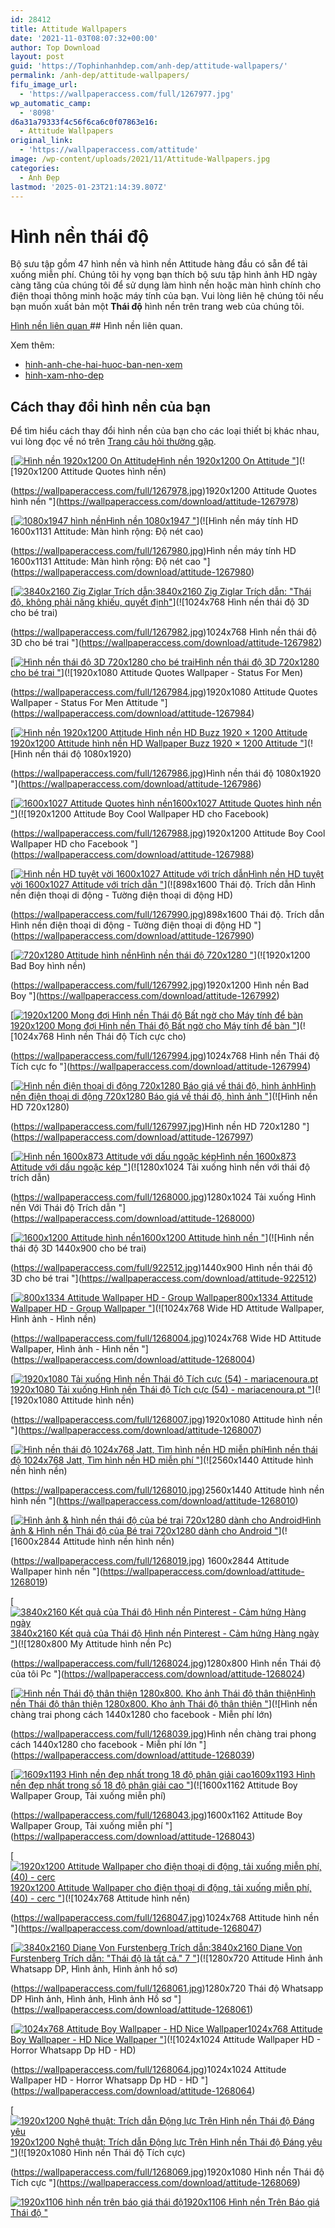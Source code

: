 ```yaml
---
id: 28412
title: Attitude Wallpapers
date: '2021-11-03T08:07:32+00:00'
author: Top Download
layout: post
guid: 'https://Tophinhanhdep.com/anh-dep/attitude-wallpapers/'
permalink: /anh-dep/attitude-wallpapers/
fifu_image_url:
  - 'https://wallpaperaccess.com/full/1267977.jpg'
wp_automatic_camp:
  - '8098'
d6a31a79333f4c56f6ca6c0f07863e16:
  - Attitude Wallpapers
original_link:
  - 'https://wallpaperaccess.com/attitude'
image: /wp-content/uploads/2021/11/Attitude-Wallpapers.jpg
categories:
  - Ảnh Đẹp
lastmod: '2025-01-23T21:14:39.807Z'
---
```

# Hình nền thái độ

Bộ sưu tập gồm 47 hình nền và hình nền Attitude hàng đầu có sẵn để tải xuống miễn phí. Chúng tôi hy vọng bạn thích bộ sưu tập hình ảnh HD ngày càng tăng của chúng tôi để sử dụng làm hình nền hoặc màn hình chính cho điện thoại thông minh hoặc máy tính của bạn. Vui lòng liên hệ chúng tôi nếu bạn muốn xuất bản một **Thái độ** hình nền trên trang web của chúng tôi.

[Hình nền liên quan ](#related) ## Hình nền liên quan.

   
 Xem thêm:

   
- [hinh-anh-che-hai-huoc-ban-nen-xem](https://tophinhanhdep.com/anh-che/hinh-anh-che-hai-huoc-ban-nen-xem/)
- [hinh-xam-nho-dep](https://tophinhanhdep.com/hinh-xam-dep/hinh-xam-nho-dep/)

## Cách thay đổi hình nền của bạn

Để tìm hiểu cách thay đổi hình nền của bạn cho các loại thiết bị khác nhau, vui lòng đọc về nó trên [Trang câu hỏi thường gặp](https://tophinhanhdep.com/faq/).

  
[[![Hình nền 1920x1200 On Attitude](https://wallpaperaccess.com/full/1267977.jpg)Hình nền 1920x1200 On Attitude "](https://wallpaperaccess.com/download/attitude-1267977)](![1920x1200 Attitude Quotes hình nền)

(https://wallpaperaccess.com/full/1267978.jpg)1920x1200 Attitude Quotes hình nền "](https://wallpaperaccess.com/download/attitude-1267978)

[[![1080x1947 hình nền](https://wallpaperaccess.com/full/1267979.jpg)Hình nền 1080x1947 "](https://wallpaperaccess.com/download/attitude-1267979)](![Hình nền máy tính HD 1600x1131 Attitude: Màn hình rộng: Độ nét cao)

(https://wallpaperaccess.com/full/1267980.jpg)Hình nền máy tính HD 1600x1131 Attitude: Màn hình rộng: Độ nét cao "](https://wallpaperaccess.com/download/attitude-1267980)

[[![3840x2160 Zig Ziglar Trích dẫn: ](https://wallpaperaccess.com/full/1267981.jpg)3840x2160 Zig Ziglar Trích dẫn: "Thái độ, không phải năng khiếu, quyết định"](https://wallpaperaccess.com/download/attitude-1267981)](![1024x768 Hình nền thái độ 3D cho bé trai)

(https://wallpaperaccess.com/full/1267982.jpg)1024x768 Hình nền thái độ 3D cho bé trai "](https://wallpaperaccess.com/download/attitude-1267982)

[[![Hình nền thái độ 3D 720x1280 cho bé trai](https://wallpaperaccess.com/full/1267983.jpg)Hình nền thái độ 3D 720x1280 cho bé trai "](https://wallpaperaccess.com/download/attitude-1267983)](![1920x1080 Attitude Quotes Wallpaper - Status For Men)

(https://wallpaperaccess.com/full/1267984.jpg)1920x1080 Attitude Quotes Wallpaper - Status For Men Attitude "](https://wallpaperaccess.com/download/attitude-1267984)

[[![Hình nền 1920x1200 Attitude Hình nền HD Buzz 1920 × 1200 Attitude](https://wallpaperaccess.com/full/1267985.jpg)1920x1200 Attitude hình nền HD Wallpaper Buzz 1920 × 1200 Attitude "](https://wallpaperaccess.com/download/attitude-1267985)](![Hình nền thái độ 1080x1920)

(https://wallpaperaccess.com/full/1267986.jpg)Hình nền thái độ 1080x1920 "](https://wallpaperaccess.com/download/attitude-1267986)

[[![1600x1027 Attitude Quotes hình nền](https://wallpaperaccess.com/full/1267987.jpg)1600x1027 Attitude Quotes hình nền "](https://wallpaperaccess.com/download/attitude-1267987)](![1920x1200 Attitude Boy Cool Wallpaper HD cho Facebook)

(https://wallpaperaccess.com/full/1267988.jpg)1920x1200 Attitude Boy Cool Wallpaper HD cho Facebook "](https://wallpaperaccess.com/download/attitude-1267988)

[[![Hình nền HD tuyệt vời 1600x1027 Attitude với trích dẫn](https://wallpaperaccess.com/full/1267989.jpg)Hình nền HD tuyệt vời 1600x1027 Attitude với trích dẫn "](https://wallpaperaccess.com/download/attitude-1267989)](![898x1600 Thái độ.  Trích dẫn Hình nền điện thoại di động - Tường điện thoại di động HD)

(https://wallpaperaccess.com/full/1267990.jpg)898x1600 Thái độ. Trích dẫn Hình nền điện thoại di động - Tường điện thoại di động HD "](https://wallpaperaccess.com/download/attitude-1267990)

[[![720x1280 Attitude hình nền](https://wallpaperaccess.com/full/1267991.jpg)Hình nền thái độ 720x1280 "](https://wallpaperaccess.com/download/attitude-1267991)](![1920x1200 Bad Boy hình nền)

(https://wallpaperaccess.com/full/1267992.jpg)1920x1200 Hình nền Bad Boy "](https://wallpaperaccess.com/download/attitude-1267992)

[[![1920x1200 Mong đợi Hình nền Thái độ Bất ngờ cho Máy tính để bàn](https://wallpaperaccess.com/full/1267993.jpg)1920x1200 Mong đợi Hình nền Thái độ Bất ngờ cho Máy tính để bàn "](https://wallpaperaccess.com/download/attitude-1267993)](![1024x768 Hình nền Thái độ Tích cực cho)

(https://wallpaperaccess.com/full/1267994.jpg)1024x768 Hình nền Thái độ Tích cực fo "](https://wallpaperaccess.com/download/attitude-1267994)

[[![Hình nền điện thoại di động 720x1280 Báo giá về thái độ, hình ảnh](https://wallpaperaccess.com/full/1267996.jpg)Hình nền điện thoại di động 720x1280 Báo giá về thái độ, hình ảnh "](https://wallpaperaccess.com/download/attitude-1267996)](![Hình nền HD 720x1280)

(https://wallpaperaccess.com/full/1267997.jpg)Hình nền HD 720x1280 "](https://wallpaperaccess.com/download/attitude-1267997)

[[![Hình nền 1600x873 Attitude với dấu ngoặc kép](https://wallpaperaccess.com/full/1267998.jpg)Hình nền 1600x873 Attitude với dấu ngoặc kép "](https://wallpaperaccess.com/download/attitude-1267998)](![1280x1024 Tải xuống hình nền với thái độ trích dẫn)

(https://wallpaperaccess.com/full/1268000.jpg)1280x1024 Tải xuống Hình nền Với Thái độ Trích dẫn "](https://wallpaperaccess.com/download/attitude-1268000)

[[![1600x1200 Attitude hình nền](https://wallpaperaccess.com/full/1268001.jpg)1600x1200 Attitude hình nền "](https://wallpaperaccess.com/download/attitude-1268001)](![Hình nền thái độ 3D 1440x900 cho bé trai)

(https://wallpaperaccess.com/full/922512.jpg)1440x900 Hình nền thái độ 3D cho bé trai "](https://wallpaperaccess.com/download/attitude-922512)

[[![800x1334 Attitude Wallpaper HD - Group Wallpaper](https://wallpaperaccess.com/full/1268003.png)800x1334 Attitude Wallpaper HD - Group Wallpaper "](https://wallpaperaccess.com/download/attitude-1268003)](![1024x768 Wide HD Attitude Wallpaper, Hình ảnh - Hình nền)

(https://wallpaperaccess.com/full/1268004.jpg)1024x768 Wide HD Attitude Wallpaper, Hình ảnh - Hình nền "](https://wallpaperaccess.com/download/attitude-1268004)

[[![1920x1080 Tải xuống Hình nền Thái độ Tích cực (54) - mariacenoura.pt](https://wallpaperaccess.com/full/1268006.jpg)1920x1080 Tải xuống Hình nền Thái độ Tích cực (54) - mariacenoura.pt "](https://wallpaperaccess.com/download/attitude-1268006)](![1920x1080 Attitude hình nền)

(https://wallpaperaccess.com/full/1268007.jpg)1920x1080 Attitude hình nền "](https://wallpaperaccess.com/download/attitude-1268007)

[[![Hình nền thái độ 1024x768 Jatt, Tìm hình nền HD miễn phí](https://wallpaperaccess.com/full/1268008.jpg)Hình nền thái độ 1024x768 Jatt, Tìm hình nền HD miễn phí "](https://wallpaperaccess.com/download/attitude-1268008)](![2560x1440 Attitude hình nền hình nền)

(https://wallpaperaccess.com/full/1268010.jpg)2560x1440 Attitude hình nền hình nền "](https://wallpaperaccess.com/download/attitude-1268010)

[[![Hình ảnh & hình nền thái độ của bé trai 720x1280 dành cho Android](https://wallpaperaccess.com/full/1268018.jpg)Hình ảnh &amp; Hình nền Thái độ của Bé trai 720x1280 dành cho Android "](https://wallpaperaccess.com/download/attitude-1268018)](![1600x2844 Attitude hình nền hình nền)

(https://wallpaperaccess.com/full/1268019.jpg) 1600x2844 Attitude Wallpaper hình nền "](https://wallpaperaccess.com/download/attitude-1268019)

[[![3840x2160 Kết quả của Thái độ Hình nền Pinterest - Cảm hứng Hàng ngày](https://wallpaperaccess.com/full/1268022.jpg)3840x2160 Kết quả của Thái độ Hình nền Pinterest - Cảm hứng Hàng ngày "](https://wallpaperaccess.com/download/attitude-1268022)](![1280x800 My Attitude hình nền Pc)

(https://wallpaperaccess.com/full/1268024.jpg)1280x800 Hình nền Thái độ của tôi Pc "](https://wallpaperaccess.com/download/attitude-1268024)

[[![Hình nền Thái độ thân thiện 1280x800.  Kho ảnh Thái độ thân thiện](https://wallpaperaccess.com/full/1268034.jpg)Hình nền Thái độ thân thiện 1280x800. Kho ảnh Thái độ thân thiện "](https://wallpaperaccess.com/download/attitude-1268034)](![Hình nền chàng trai phong cách 1440x1280 cho facebook - Miễn phí lớn)

(https://wallpaperaccess.com/full/1268039.jpg)Hình nền chàng trai phong cách 1440x1280 cho facebook - Miễn phí lớn "](https://wallpaperaccess.com/download/attitude-1268039)

[[![1609x1193 Hình nền đẹp nhất trong 18 độ phân giải cao](https://wallpaperaccess.com/full/1268041.jpg)1609x1193 Hình nền đẹp nhất trong số 18 độ phân giải cao "](https://wallpaperaccess.com/download/attitude-1268041)](![1600x1162 Attitude Boy Wallpaper Group, Tải xuống miễn phí)

(https://wallpaperaccess.com/full/1268043.jpg)1600x1162 Attitude Boy Wallpaper Group, Tải xuống miễn phí "](https://wallpaperaccess.com/download/attitude-1268043)

[[![1920x1200 Attitude Wallpaper cho điện thoại di động, tải xuống miễn phí, (40) - cerc](https://wallpaperaccess.com/full/1268044.jpg)1920x1200 Attitude Wallpaper cho điện thoại di động, tải xuống miễn phí, (40) - cerc "](https://wallpaperaccess.com/download/attitude-1268044)](![1024x768 Attitude hình nền)

(https://wallpaperaccess.com/full/1268047.jpg)1024x768 Attitude hình nền "](https://wallpaperaccess.com/download/attitude-1268047)

[[![3840x2160 Diane Von Furstenberg Trích dẫn: ](https://wallpaperaccess.com/full/1268057.jpg)3840x2160 Diane Von Furstenberg Trích dẫn: "Thái độ là tất cả." 7 "](https://wallpaperaccess.com/download/attitude-1268057)](![1280x720 Attitude Hình ảnh Whatsapp DP, Hình ảnh, Hình ảnh hồ sơ)

(https://wallpaperaccess.com/full/1268061.jpg)1280x720 Thái độ Whatsapp DP Hình ảnh, Hình ảnh, Hình ảnh Hồ sơ "](https://wallpaperaccess.com/download/attitude-1268061)

[[![1024x768 Attitude Boy Wallpaper - HD Nice Wallpaper](https://wallpaperaccess.com/full/1268062.jpg)1024x768 Attitude Boy Wallpaper - HD Nice Wallpaper "](https://wallpaperaccess.com/download/attitude-1268062)](![1024x1024 Attitude Wallpaper HD - Horror Whatsapp Dp HD - HD)

(https://wallpaperaccess.com/full/1268064.jpg)1024x1024 Attitude Wallpaper HD - Horror Whatsapp Dp HD - HD "](https://wallpaperaccess.com/download/attitude-1268064)

[[![1920x1200 Nghệ thuật: Trích dẫn Động lực Trên Hình nền Thái độ Đáng yêu](https://wallpaperaccess.com/full/1268066.jpg)1920x1200 Nghệ thuật: Trích dẫn Động lực Trên Hình nền Thái độ Đáng yêu "](https://wallpaperaccess.com/download/attitude-1268066)](![1920x1080 Hình nền Thái độ Tích cực)

(https://wallpaperaccess.com/full/1268069.jpg)1920x1080 Hình nền Thái độ Tích cực "](https://wallpaperaccess.com/download/attitude-1268069)

[![1920x1106 hình nền trên báo giá thái độ](https://wallpaperaccess.com/full/1268070.jpg)1920x1106 Hình nền Trên Báo giá Thái độ "](https://wallpaperaccess.com/download/attitude-1268070)
